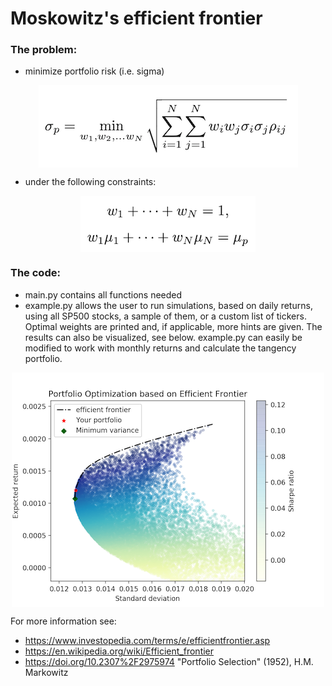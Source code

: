 # Moskowitz's efficient frontier

### The problem:

- minimize portfolio risk (i.e. sigma)

<p align="center"><img src="./img/sigma.png" alt="sigma_opt" align="middle" /></p>

- under the following constraints:

<p align="center"><img src="./img/constraints.png" alt="constraints" align="middle" /></p>

### The code:
- main.py contains all functions needed
- example.py allows the user to run simulations, based on daily returns, using all SP500 stocks, a sample of them, or a custom list of tickers.
Optimal weights are printed and, if applicable, more hints are given. The results can also be visualized, see below. example.py can easily be modified to work with monthly returns and calculate the tangency portfolio.

<p align="center"><img src="./img/example.png" alt="example" align="middle" /></p>


For more information see:
- https://www.investopedia.com/terms/e/efficientfrontier.asp
- https://en.wikipedia.org/wiki/Efficient_frontier
- https://doi.org/10.2307%2F2975974 "Portfolio Selection" (1952), H.M. Markowitz
